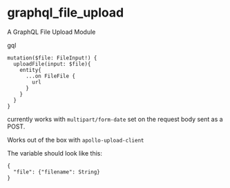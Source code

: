 # graphql_file_upload


A GraphQL File Upload Module


gql 
```
mutation($file: FileInput!) {
  uploadFile(input: $file){
    entity{
      ...on FileFile {
        url
      }
    }
  }
}
```

currently works with `multipart/form-date` set on the request body sent as a POST. 

Works out of the box with `apollo-upload-client`


The variable should look like this: 

```$xslt
{
  "file": {"filename": String}
}
```